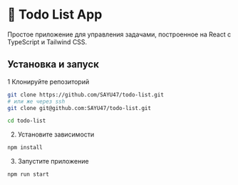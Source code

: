 # 📝 Todo List App

Простое приложение для управления задачами, построенное на React с TypeScript и Tailwind CSS.

## Установка и запуск

1 Клонируйте репозиторий
```bash
git clone https://github.com/SAYU47/todo-list.git
# или же через ssh
git clone git@github.com:SAYU47/todo-list.git

cd todo-list
```

2. Установите зависимости
```bash
npm install
```

3. Запустите приложение 
```bash
npm run start
```

